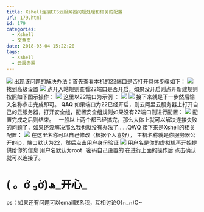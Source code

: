 ```yaml
---
title: Xshell连接ECS云服务器问题处理和相关的配置
url: 179.html
id: 179
categories:
  - Xshell
  - 文章页
date: 2018-03-04 15:22:20
tags:
  - Xshell
  - 云服务器
---
```


![](http://47.100.4.8/wp-content/uploads/2018/03/InkedQQ图片20180304145627_LI-300x53.jpg) 出现该问题的解决办法：首先查看本机的22端口是否打开具体步骤如下： ![](http://47.100.4.8/wp-content/uploads/2018/03/QQ图片20180304150112-300x40.png) 找到高级设置 ![](http://47.100.4.8/wp-content/uploads/2018/03/QQ图片20180304150557.png) 点开入站规则查看22端口是否开启，如果没开启则点开新建规则 按照如下图示操作： ![](http://47.100.4.8/wp-content/uploads/2018/03/QQ图片20180304150802-300x225.png) 这里以22端口为示例 ： ![](http://47.100.4.8/wp-content/uploads/2018/03/QQ图片20180304150835-300x225.png) ![](http://47.100.4.8/wp-content/uploads/2018/03/QQ图片20180304150933-300x225.png) 接下来就是下一步然后输入名称点击完成即可。 **QAQ** 如果端口为22已经开启，则去阿里云服务器上打开自己的云服务器，打开安全组，配置安全组规则如果没有22端口则进行配置： ![](http://47.100.4.8/wp-content/uploads/2018/03/QQ图片20180304151322-283x300.png) 配置完成之后则结束。   一般以上两个都已经搞完，那么大体上就可以解决连接失败的问题了，如果还没解决那么我也就没有办法了……QWQ 接下来是Xshell的相关配置： ![](http://47.100.4.8/wp-content/uploads/2018/03/QQ图片20180304151629-300x260.png) 在这里名称可以自己修改（根据个人喜好）， 主机名称就是你服务器公开的ip，端口默认为22，然后点击用户身份验证 ![](http://47.100.4.8/wp-content/uploads/2018/03/QQ图片20180304151806-300x260.png) 用户名是你的虚拟机再开始提供给你的信息 用户名默认为root   密码自己设置的 在进行上面的操作后 点击确认就可以连接了。

**( 。ớ ₃ờ)ھ_开心_**
=================

ps：如果还有问题可以email联系我，互相讨论O(∩_∩)O~